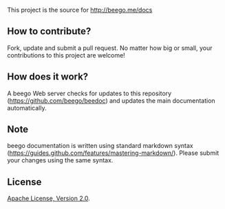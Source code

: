 
This project is the source for http://beego.me/docs


## How to contribute?

Fork, update and submit a pull request. No matter how big or small, your contributions to this project are welcome!

## How does it work?

A beego Web server checks for updates to this repository (https://github.com/beego/beedoc) and updates the main documentation automatically.

## Note

beego documentation is written using standard markdown syntax (https://guides.github.com/features/mastering-markdown/).  Please submit your changes using the same syntax.


## License

[Apache License, Version 2.0](http://www.apache.org/licenses/LICENSE-2.0.html).
